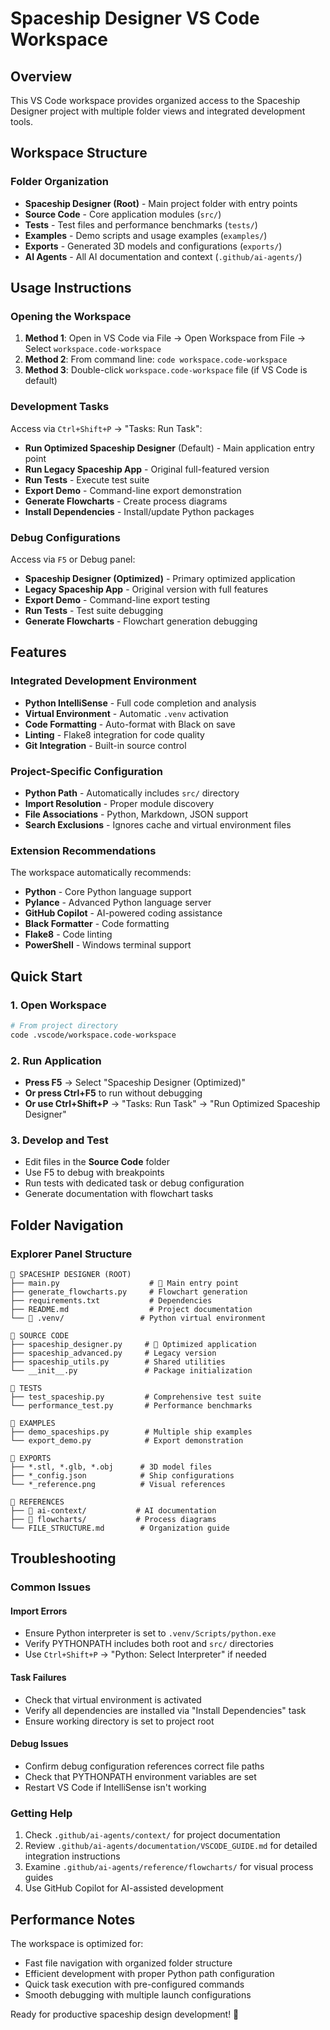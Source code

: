 # Spaceship Designer VS Code Workspace

## Overview
This VS Code workspace provides organized access to the Spaceship Designer project with multiple folder views and integrated development tools.

## Workspace Structure

### Folder Organization
- **Spaceship Designer (Root)** - Main project folder with entry points
- **Source Code** - Core application modules (`src/`)
- **Tests** - Test files and performance benchmarks (`tests/`)
- **Examples** - Demo scripts and usage examples (`examples/`)
- **Exports** - Generated 3D models and configurations (`exports/`)
- **AI Agents** - All AI documentation and context (`.github/ai-agents/`)

## Usage Instructions

### Opening the Workspace
1. **Method 1**: Open in VS Code via File → Open Workspace from File → Select `workspace.code-workspace`
2. **Method 2**: From command line: `code workspace.code-workspace`
3. **Method 3**: Double-click `workspace.code-workspace` file (if VS Code is default)

### Development Tasks
Access via `Ctrl+Shift+P` → "Tasks: Run Task":
- **Run Optimized Spaceship Designer** (Default) - Main application entry point
- **Run Legacy Spaceship App** - Original full-featured version
- **Run Tests** - Execute test suite
- **Export Demo** - Command-line export demonstration
- **Generate Flowcharts** - Create process diagrams
- **Install Dependencies** - Install/update Python packages

### Debug Configurations
Access via `F5` or Debug panel:
- **Spaceship Designer (Optimized)** - Primary optimized application
- **Legacy Spaceship App** - Original version with full features
- **Export Demo** - Command-line export testing
- **Run Tests** - Test suite debugging
- **Generate Flowcharts** - Flowchart generation debugging

## Features

### Integrated Development Environment
- **Python IntelliSense** - Full code completion and analysis
- **Virtual Environment** - Automatic `.venv` activation
- **Code Formatting** - Auto-format with Black on save
- **Linting** - Flake8 integration for code quality
- **Git Integration** - Built-in source control

### Project-Specific Configuration
- **Python Path** - Automatically includes `src/` directory
- **Import Resolution** - Proper module discovery
- **File Associations** - Python, Markdown, JSON support
- **Search Exclusions** - Ignores cache and virtual environment files

### Extension Recommendations
The workspace automatically recommends:
- **Python** - Core Python language support
- **Pylance** - Advanced Python language server
- **GitHub Copilot** - AI-powered coding assistance
- **Black Formatter** - Code formatting
- **Flake8** - Code linting
- **PowerShell** - Windows terminal support

## Quick Start

### 1. Open Workspace
```bash
# From project directory
code .vscode/workspace.code-workspace
```

### 2. Run Application
- **Press F5** → Select "Spaceship Designer (Optimized)"
- **Or press Ctrl+F5** to run without debugging
- **Or use Ctrl+Shift+P** → "Tasks: Run Task" → "Run Optimized Spaceship Designer"

### 3. Develop and Test
- Edit files in the **Source Code** folder
- Use F5 to debug with breakpoints
- Run tests with dedicated task or debug configuration
- Generate documentation with flowchart tasks

## Folder Navigation

### Explorer Panel Structure
```
📁 SPACESHIP DESIGNER (ROOT)
├── main.py                    # 🎯 Main entry point
├── generate_flowcharts.py     # Flowchart generation
├── requirements.txt           # Dependencies
├── README.md                  # Project documentation
└── 📁 .venv/                 # Python virtual environment

📁 SOURCE CODE
├── spaceship_designer.py     # 🚀 Optimized application
├── spaceship_advanced.py     # Legacy version
├── spaceship_utils.py        # Shared utilities
└── __init__.py               # Package initialization

📁 TESTS
├── test_spaceship.py         # Comprehensive test suite
└── performance_test.py       # Performance benchmarks

📁 EXAMPLES  
├── demo_spaceships.py        # Multiple ship examples
└── export_demo.py            # Export demonstration

📁 EXPORTS
├── *.stl, *.glb, *.obj      # 3D model files
├── *_config.json            # Ship configurations
└── *_reference.png          # Visual references

📁 REFERENCES
├── 📁 ai-context/           # AI documentation
├── 📁 flowcharts/           # Process diagrams
└── FILE_STRUCTURE.md        # Organization guide
```

## Troubleshooting

### Common Issues

#### Import Errors
- Ensure Python interpreter is set to `.venv/Scripts/python.exe`
- Verify PYTHONPATH includes both root and `src/` directories
- Use `Ctrl+Shift+P` → "Python: Select Interpreter" if needed

#### Task Failures
- Check that virtual environment is activated
- Verify all dependencies are installed via "Install Dependencies" task
- Ensure working directory is set to project root

#### Debug Issues
- Confirm debug configuration references correct file paths
- Check that PYTHONPATH environment variables are set
- Restart VS Code if IntelliSense isn't working

### Getting Help
1. Check `.github/ai-agents/context/` for project documentation
2. Review `.github/ai-agents/documentation/VSCODE_GUIDE.md` for detailed integration instructions
3. Examine `.github/ai-agents/reference/flowcharts/` for visual process guides
4. Use GitHub Copilot for AI-assisted development

## Performance Notes
The workspace is optimized for:
- Fast file navigation with organized folder structure
- Efficient development with proper Python path configuration
- Quick task execution with pre-configured commands
- Smooth debugging with multiple launch configurations

Ready for productive spaceship design development! 🚀